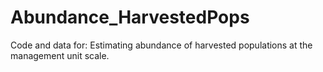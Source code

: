# Abundance_HarvestedPops
Code and data for: Estimating abundance of harvested populations at the management unit scale.
